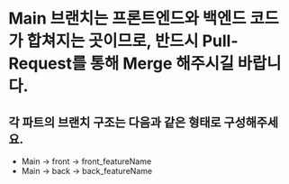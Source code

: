 # Main 브랜치는 프론트엔드와 백엔드 코드가 합쳐지는 곳이므로, 반드시 Pull-Request를 통해 Merge 해주시길 바랍니다.


## 각 파트의 브랜치 구조는 다음과 같은 형태로 구성해주세요.

- Main -> front -> front_featureName
- Main -> back -> back_featureName
